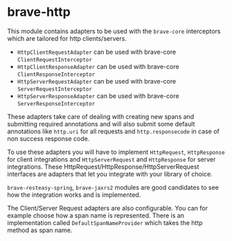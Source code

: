 # brave-http #

 
This module contains adapters to be used with the `brave-core` interceptors
which are tailored for http clients/servers.

   * `HttpClientRequestAdapter` can be used with brave-core `ClientRequestInterceptor`
   * `HttpClientResponseAdapter` can be used with brave-core `ClientResponseInterceptor`
   * `HttpServerRequestAdapter` can be used with brave-core `ServerRequestInterceptor`
   * `HttpServerResponseAdapter` can be used with brave-core `ServerResponseInterceptor`

These adapters take care of dealing with creating new spans and submitting required annotations and will also
submit some default annotations like `http.uri` for all requests and `http.responsecode` in case of non success response code.
   
To use these adapters you will have to implement `HttpRequest`, `HttpResponse` for client integrations
and `HttpServerRequest` and `HttpResponse` for server integrations. These HttpRequest/HttpResponse/HttpServerRequest
interfaces are adapters that let you integrate with your library of choice.

`brave-resteasy-spring`, `brave-jaxrs2` modules are good candidates to see how the integration works and is implemented.

The Client/Server Request adapters are also configurable. You can for example choose how a span name is represented.
There is an implementation called `DefaultSpanNameProvider` which takes the http method as span name.